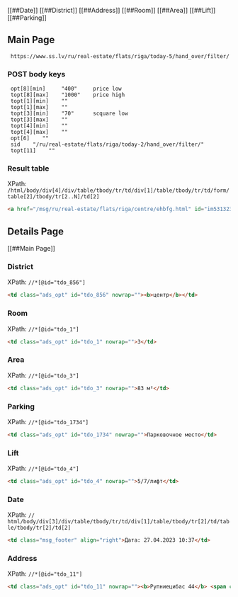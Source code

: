 [[##Date]]
[[##District]]
[[##Address]]
[[##Room]]
[[##Area]]
[[##Lift]]
[[##Parking]]

## Main Page
```url
 https://www.ss.lv/ru/real-estate/flats/riga/today-5/hand_over/filter/
```
### POST body keys
```text
 opt[8][min]     "400"     price low
 topt[8][max]    "1000"    price high
 topt[1][min]    ""
 topt[1][max]    ""
 topt[3][min]    "70"      scquare low
 topt[3][max]    ""
 topt[4][min]    ""
 topt[4][max]    ""
 opt[6]    ""
 sid    "/ru/real-estate/flats/riga/today-2/hand_over/filter/"
 topt[11]    ""
```

### Result table
XPath: `/html/body/div[4]/div/table/tbody/tr/td/div[1]/table/tbody/tr/td/form/table[2]/tbody/tr[2..N]/td[2]`

```html
<a href="/msg/ru/real-estate/flats/riga/centre/ehbfg.html" id="im53132398"><img src="https://i.ss.lv/gallery/6/1068/266916/53383178.th2.jpg" alt="" class="isfoto foto_list"></a>
```

## Details Page
[[##Main Page]]

### District
XPath: `//*[@id="tdo_856"]`
```html
<td class="ads_opt" id="tdo_856" nowrap=""><b>центр</b></td>
```

### Room
XPath: `//*[@id="tdo_1"]`
```html
<td class="ads_opt" id="tdo_1" nowrap="">3</td>
```

### Area
XPath: `//*[@id="tdo_3"]`
```html
<td class="ads_opt" id="tdo_3" nowrap="">83 м²</td>
```

### Parking
XPath: `//*[@id="tdo_1734"]`
```html
<td class="ads_opt" id="tdo_1734" nowrap="">Парковочное место</td>
```

### Lift
XPath: `//*[@id="tdo_4"]`
```html
<td class="ads_opt" id="tdo_4" nowrap="">5/7/лифт</td>
```

### Date
XPath: `// html/body/div[3]/div/table/tbody/tr/td/div[1]/table/tbody/tr[2]/td/table/tbody/tr[2]/td[2]`
```html
<td class="msg_footer" align="right">Дата: 27.04.2023 10:37</td>
```

### Address
XPath: `//*[@id="tdo_11"]`
```html
<td class="ads_opt" id="tdo_11" nowrap=""><b>Рупниецибас 44</b> <span class="td15">[<a class="ads_opt_link_map" href="javascript:;" id="mnu_map" onclick="mnu('map',1,1,'/ru/gmap/fTgTeF4QAzt4FD4eFFM=.html?mode=1&amp;c=56.9663769, 24.1048109, 14');return false;">Карта</a>]</span></td>
```



